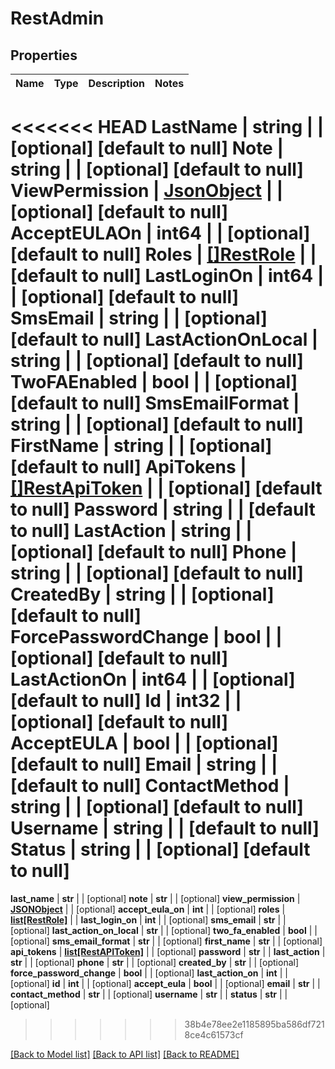 # RestAdmin

## Properties
Name | Type | Description | Notes
------------ | ------------- | ------------- | -------------
<<<<<<< HEAD
**LastName** | **string** |  | [optional] [default to null]
**Note** | **string** |  | [optional] [default to null]
**ViewPermission** | [**JsonObject**](JSONObject.md) |  | [optional] [default to null]
**AcceptEULAOn** | **int64** |  | [optional] [default to null]
**Roles** | [**[]RestRole**](RestRole.md) |  | [default to null]
**LastLoginOn** | **int64** |  | [optional] [default to null]
**SmsEmail** | **string** |  | [optional] [default to null]
**LastActionOnLocal** | **string** |  | [optional] [default to null]
**TwoFAEnabled** | **bool** |  | [optional] [default to null]
**SmsEmailFormat** | **string** |  | [optional] [default to null]
**FirstName** | **string** |  | [optional] [default to null]
**ApiTokens** | [**[]RestApiToken**](RestAPIToken.md) |  | [optional] [default to null]
**Password** | **string** |  | [default to null]
**LastAction** | **string** |  | [optional] [default to null]
**Phone** | **string** |  | [optional] [default to null]
**CreatedBy** | **string** |  | [optional] [default to null]
**ForcePasswordChange** | **bool** |  | [optional] [default to null]
**LastActionOn** | **int64** |  | [optional] [default to null]
**Id** | **int32** |  | [optional] [default to null]
**AcceptEULA** | **bool** |  | [optional] [default to null]
**Email** | **string** |  | [default to null]
**ContactMethod** | **string** |  | [optional] [default to null]
**Username** | **string** |  | [default to null]
**Status** | **string** |  | [optional] [default to null]
=======
**last_name** | **str** |  | [optional] 
**note** | **str** |  | [optional] 
**view_permission** | [**JSONObject**](JSONObject.md) |  | [optional] 
**accept_eula_on** | **int** |  | [optional] 
**roles** | [**list[RestRole]**](RestRole.md) |  | 
**last_login_on** | **int** |  | [optional] 
**sms_email** | **str** |  | [optional] 
**last_action_on_local** | **str** |  | [optional] 
**two_fa_enabled** | **bool** |  | [optional] 
**sms_email_format** | **str** |  | [optional] 
**first_name** | **str** |  | [optional] 
**api_tokens** | [**list[RestAPIToken]**](RestAPIToken.md) |  | [optional] 
**password** | **str** |  | 
**last_action** | **str** |  | [optional] 
**phone** | **str** |  | [optional] 
**created_by** | **str** |  | [optional] 
**force_password_change** | **bool** |  | [optional] 
**last_action_on** | **int** |  | [optional] 
**id** | **int** |  | [optional] 
**accept_eula** | **bool** |  | [optional] 
**email** | **str** |  | 
**contact_method** | **str** |  | [optional] 
**username** | **str** |  | 
**status** | **str** |  | [optional] 
>>>>>>> 38b4e78ee2e1185895ba586df7218ce4c61573cf

[[Back to Model list]](../README.md#documentation-for-models) [[Back to API list]](../README.md#documentation-for-api-endpoints) [[Back to README]](../README.md)


